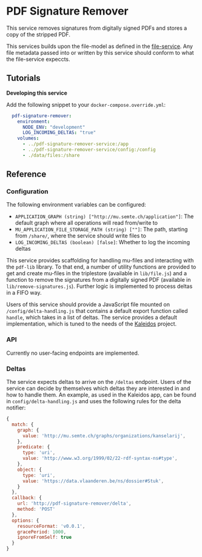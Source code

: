 # PDF Signature Remover

This service removes signatures from digitally signed PDFs and stores a copy of the stripped PDF.

This services builds upon the file-model as defined in the [file-service](https://github.com/mu-semtech/file-service). Any file metadata passed into or written by this service should conform to what the file-service expeccts.

## Tutorials

**Developing this service**

Add the following snippet to your `docker-compose.override.yml`:

``` yaml
  pdf-signature-remover:
    environment:
      NODE_ENV: "development"
      LOG_INCOMING_DELTAS: "true"
    volumes:
      - ../pdf-signature-remover-service:/app
      - ../pdf-signature-remover-service/config:/config
      - ./data/files:/share
```

## Reference

### Configuration

The following environment variables can be configured:

- `APPLICATION_GRAPH (string) ["http://mu.semte.ch/application"]`: The default graph where all operations will read from/write to
- `MU_APPLICATION_FILE_STORAGE_PATH (string) [""]`: The path, starting from `/share/`, where the service should write files to
- `LOG_INCOMING_DELTAS (boolean) [false]`: Whether to log the incoming deltas

This service provides scaffolding for handling mu-files and interacting with the `pdf-lib` library. To that end, a number of utility functions are provided to get and create mu-files in the triplestore (available in `lib/file.js`) and a function to remove the signatures from a digitally signed PDF (available in `lib/remove-signatures.js`). Further logic is implemented to process deltas in a FIFO way.

Users of this service should provide a JavaScript file mounted on `/config/delta-handling.js` that contains a default export function called `handle`, which takes in a list of deltas. The service provides a default implementation, which is tuned to the needs of the [Kaleidos](https://github.com/kanselarij-vlaanderen/app-kaleidos) project.



### API

Currently no user-facing endpoints are implemented.

### Deltas

The service expects deltas to arrive on the `/deltas` endpoint. Users of the service can decide by themselves which deltas they are interested in and how to handle them. An example, as used in the Kaleidos app, can be found in `config/delta-handling.js` and uses the following rules for the delta notifier:

```js
{
  match: {
    graph: {
      value: 'http://mu.semte.ch/graphs/organizations/kanselarij',
    },
    predicate: {
      type: 'uri',
      value: 'http://www.w3.org/1999/02/22-rdf-syntax-ns#type',
    },
    object: {
      type: 'uri',
      value: 'https://data.vlaanderen.be/ns/dossier#Stuk',
    }
  },
  callback: {
    url: 'http://pdf-signature-remover/delta',
    method: 'POST'
  },
  options: {
    resourceFormat: 'v0.0.1',
    gracePeriod: 1000,
    ignoreFromSelf: true
  }
}
```
